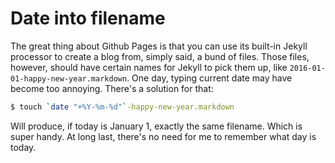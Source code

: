 # Date into filename

The great thing about Github Pages is that you can use its built-in Jekyll
processor to create a blog from, simply said, a bund of files. Those files,
however, should have certain names for Jekyll to pick them up, like
`2016-01-01-happy-new-year.markdown`. One day, typing current date may have
become too annoying. There's a solution for that:

```bash
$ touch `date "+%Y-%m-%d"`-happy-new-year.markdown
```

Will produce, if today is January 1, exactly the same filename. Which is super
handy. At long last, there's no need for me to remember what day is today.
